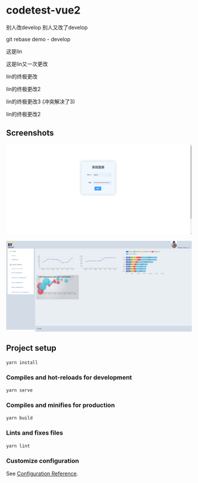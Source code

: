 # codetest-vue2
别人改develop 
别人又改了develop 


git rebase demo - develop

这是lin

这是lin又一次更改

lin的终极更改

 

lin的终极更改2


lin的终极更改3 (冲突解决了3)

 
lin的终极更改2

 
## Screenshots

![image](screenshot1.png)

![image](screenshot2.png)

## Project setup

```
yarn install
```

### Compiles and hot-reloads for development
```
yarn serve
```

### Compiles and minifies for production
```
yarn build
```

### Lints and fixes files
```
yarn lint
```

### Customize configuration
See [Configuration Reference](https://cli.vuejs.org/config/).
